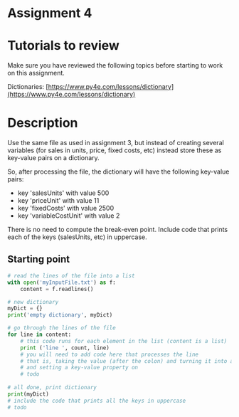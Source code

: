 # Assignment 4


# Tutorials to review

Make sure you have reviewed the following topics before starting to work on this assignment.

Dictionaries: [https://www.py4e.com/lessons/dictionary](https://www.py4e.com/lessons/dictionary)

# Description

Use the same file as used in assignment 3, but instead of creating several variables (for sales in units, price, fixed costs, etc) instead store these as key-value pairs on a dictionary.

So, after processing the file, the dictionary will have the following key-value pairs:

- key 'salesUnits' with value 500
- key 'priceUnit' with value 11
- key 'fixedCosts' with value 2500
- key 'variableCostUnit' with value 2

There is no need to compute the break-even point. Include code that prints each of the keys (salesUnits, etc) in uppercase.

## Starting point

```python
# read the lines of the file into a list
with open('myInputFile.txt') as f:
    content = f.readlines()

# new dictionary
myDict = {} 
print('empty dictionary', myDict)

# go through the lines of the file
for line in content:
    # this code runs for each element in the list (content is a list)
    print ('line ', count, line)
    # you will need to add code here that processes the line
    # that is, taking the value (after the colon) and turning it into a number
    # and setting a key-value property on 
    # todo
       
# all done, print dictionary
print(myDict) 
# include the code that prints all the keys in uppercase
# todo
```